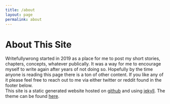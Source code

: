 ```yaml
---
title: /about
layout: page
permalink: about
---
```


# About This Site  
  
Writefullywrong started in 2019 as a place for me to post my short stories, chapters, concepts, whatever publically. It was a way for me to encourage myself to write again after years of not doing so. Hopefully by the time anyone is reading this page there is a ton of other content. If you like any of it please feel free to reach out to me via either twitter or reddit found in the footer below. 
<br>
This site is a static generated website hosted on [github](https://github.io) and using [jekyll](https://jekyllrb.com/). The theme can be found [here](https://github.com/b2a3e8/jekyll-theme-console).
